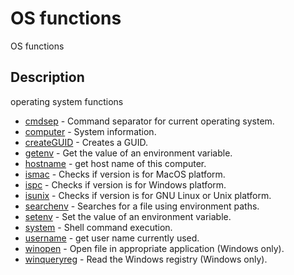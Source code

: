 # OS functions

OS functions

## Description

operating system functions

- [cmdsep](cmdsep.md) - Command separator for current operating system.
- [computer](computer.md) - System information.
- [createGUID](createGUID.md) - Creates a GUID.
- [getenv](getenv.md) - Get the value of an environment variable.
- [hostname](hostname.md) - get host name of this computer.
- [ismac](ismac.md) - Checks if version is for MacOS platform.
- [ispc](ispc.md) - Checks if version is for Windows platform.
- [isunix](isunix.md) - Checks if version is for GNU Linux or Unix platform.
- [searchenv](searchenv.md) - Searches for a file using environment paths.
- [setenv](setenv.md) - Set the value of an environment variable.
- [system](system.md) - Shell command execution.
- [username](username.md) - get user name currently used.
- [winopen](winopen.md) - Open file in appropriate application (Windows only).
- [winqueryreg](winqueryreg.md) - Read the Windows registry (Windows only).
